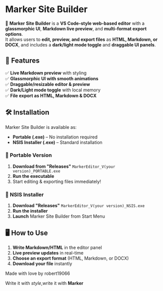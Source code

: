 # Marker Site Builder

🚀 **Marker Site Builder** is a **VS Code-style web-based editor** with a **glassmorphic UI**, **Markdown live preview**, and **multi-format export options**.  
It allows users to **edit, preview, and export files** as **HTML, Markdown, or DOCX**, and includes a **dark/light mode toggle** and **draggable UI panels**.

## 🌟 Features
✅ **Live Markdown preview** with styling  
✅ **Glassmorphic UI with smooth animations**  
✅ **Draggable/resizable editor & preview**  
✅ **Dark/Light mode toggle** with local memory  
✅ **File export as HTML, Markdown & DOCX**  

## 🛠️ Installation
Marker Site Builder is available as:
- **Portable (.exe)** – No installation required  
- **NSIS Installer (.exe)** – Standard installation

### 🔹 Portable Version
1. **Download from "Releases"** `MarkerEditor_V(your version)_PORTABLE.exe`
2. **Run the executable**
3. Start editing & exporting files immediately!

### 🔹 NSIS Installer
1. **Download "Releases"** `MarkerEditor_V(your version)_NSIS.exe`
2. **Run the installer**
3. **Launch** Marker Site Builder from Start Menu  

## 🖥️ How to Use
1. **Write Markdown/HTML** in the editor panel  
2. **Live preview updates** in real-time   
4. **Choose an export format** (HTML, Markdown, or DOCX)  
5. **Download your file** instantly  

Made with love by robert19066

Write it with <i>style</i>,write it with <strong>Marker</strong>
